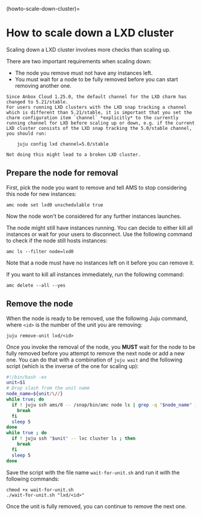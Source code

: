 (howto-scale-down-cluster)=
# How to scale down a LXD cluster

Scaling down a LXD cluster involves more checks than scaling up.

There are two important requirements when scaling down:
 - The node you remove must not have any instances left.
 - You must wait for a node to be fully removed before you can start removing another one.

```{important}
Since Anbox Cloud 1.25.0, the default channel for the LXD charm has changed to 5.21/stable.
For users running LXD clusters with the LXD snap tracking a channel which is different than 5.21/stable, it is important that you set the charm configuration item `channel` *explicitly* to the currently running channel for LXD before scaling up or down, e.g. if the current LXD cluster consists of the LXD snap tracking the 5.0/stable channel, you should run:

    juju config lxd channel=5.0/stable

Not doing this might lead to a broken LXD cluster.
```

## Prepare the node for removal

First, pick the node you want to remove and tell AMS to stop considering this node for new instances:

    amc node set lxd0 unschedulable true

Now the node won't be considered for any further instances launches.

The node might still have instances running. You can decide to either kill all instances or wait for your users to disconnect.
Use the following command to check if the node still hosts instances:

    amc ls --filter node=lxd0

Note that a node must have no instances left on it before you can remove it.

If you want to kill all instances immediately, run the following command:

    amc delete --all --yes

## Remove the node

When the node is ready to be removed, use the following Juju command, where `<id>` is the number of the unit you are removing:

    juju remove-unit lxd/<id>

Once you invoke the removal of the node, you **MUST** wait for the node to be fully removed before you attempt to remove the next node or add a new one. You can do that with a combination of `juju wait` and the following script (which is the inverse of the one for scaling up):

```bash
#!/bin/bash -ex
unit=$1
# Drop slash from the unit name
node_name=${unit/\//}
while true; do
  if ! juju ssh ams/0 -- /snap/bin/amc node ls | grep -q "$node_name" ; then
    break
  fi
  sleep 5
done
while true ; do
  if ! juju ssh "$unit" -- lxc cluster ls ; then
    break
  fi
  sleep 5
done
```

Save the script with the file name `wait-for-unit.sh` and run it with the following commands:

    chmod +x wait-for-unit.sh
    ./wait-for-unit.sh "lxd/<id>"

Once the unit is fully removed, you can continue to remove the next one.
